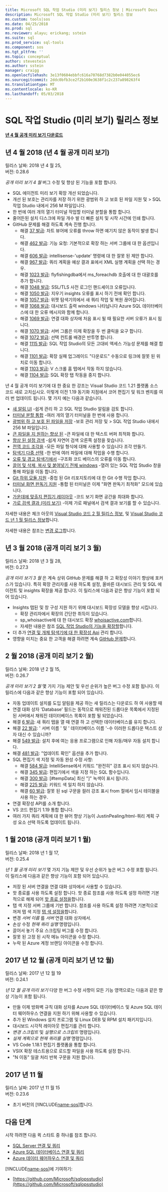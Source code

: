 ```yaml
---
title: Microsoft SQL 작업 Studio (미리 보기) 릴리스 정보 | Microsoft Docs
description: Microsoft SQL 작업 Studio (미리 보기) 릴리스 정보
ms.custom: tools|sos
ms.date: 04/25/2018
ms.prod: sql
ms.reviewer: alayu; erickang; sstein
ms.suite: sql
ms.prod_service: sql-tools
ms.component: sos
ms.tgt_pltfrm: ''
ms.topic: conceptual
author: stevestein
ms.author: sstein
manager: craigg
ms.openlocfilehash: 3e13f0604ebbfc616a70768d7382b0e044055ec6
ms.sourcegitcommit: 2ddc0bfb3ce2f2b160e3638f1c2c237a898263f4
ms.translationtype: MT
ms.contentlocale: ko-KR
ms.lasthandoff: 05/03/2018
---
```

# <a name="sql-operations-studio-preview-release-notes"></a>SQL 작업 Studio (미리 보기) 릴리스 정보

**[년 4 월 공개 미리 보기 다운로드](download.md)**


## <a name="april-2018-april-public-preview"></a>년 4 월 2018 (년 4 월 공개 미리 보기)

릴리스 날짜: 2018 년 4 월 25,  
버전: 0.28.6

*공개 미리 보기 4 월* 버그 수정 및 향상 된 기능을 포함 합니다. 

- SQL 에이전트 미리 보기 확장 개선 되었습니다.
- 개선 된 보호는 관리자를 저장 하기 위한 광범위 하 고 보호 된 파일 지원 및 > SQL 작업 Studio 내에서 256 M 파일입니다.
- 한 번에 여러 개의 열기 터미널 작업할 터미널 분할을 통합 합니다.
- 줄어든된 설치 디스크에 파일 개수 발 더 빠른 설치 및 시작 시간에 인쇄 합니다.
- GitHub 문제를 해결 하도록 계속 진행 합니다.
   - 해결 [37 발급](https://github.com/Microsoft/sqlopsstudio/issues/37): 차트 뷰어에 오류를 throw 하면 예기치 않은 동작이 발생 합니다.
   - 해결 [462 발급](https://github.com/Microsoft/sqlopsstudio/issues/462): 기능 요청: 기본적으로 확장 하는 서버 그룹에 대 한 옵션입니다.
   - 해결 [606 발급](https://github.com/Microsoft/sqlopsstudio/issues/606): intellisense-'update' 명령에 대 한 잘못 된 제안 합니다.
   - 해결 [967 발급](https://github.com/Microsoft/sqlopsstudio/issues/967): 쿼리 계획을 예상 결과 표에서 XML 실행 계획을 선택 하는 경우.
   - 해결 [1023 발급](https://github.com/Microsoft/sqlopsstudio/issues/1023): flyfishingdba에서 ms_foreachdb 호출에 대 한 대괄호를 추가 합니다.
   - 해결 [1048 발급](https://github.com/Microsoft/sqlopsstudio/issues/1048): SSL/TLS 사전 로그인 핸드셰이크 오류입니다.
   - 해결 [1050 발급](https://github.com/Microsoft/sqlopsstudio/issues/1050): 지우기 insights 오류를 표시 하기 전에 확인 합니다.
   - 해결 [1057 발급](https://github.com/Microsoft/sqlopsstudio/issues/1057): 위젯 탐색기의에서 새 쿼리 작업 및 복원 끊어집니다.
   - 해결 [1068 발급](https://github.com/Microsoft/sqlopsstudio/issues/1068): 대시보드 출력 windows 나타납니다 Azure SQL 데이터베이스에 대 한 오류 메시지와 함께 합니다.
   - 해결 [1069 발급](https://github.com/Microsoft/sqlopsstudio/issues/1069): 연결 대화 상자에 처음 표시 될 때 필요한 서버 오류가 표시 됩니다.
   - 해결 [1070 발급](https://github.com/Microsoft/sqlopsstudio/issues/1070): 서버 그룹은 이제 확장을 두 번 클릭을 요구 합니다.
   - 해결 [1072 발급](https://github.com/Microsoft/sqlopsstudio/issues/1072): 선택 컨트롤 배경은 반투명 합니다.
   - 해결 [1115 발급](https://github.com/Microsoft/sqlopsstudio/issues/1115): SQL 작업 Studio의 모든 고대비 액세스 가능성 문제를 해결 합니다.
   - 해결 [1101 발급](https://github.com/Microsoft/sqlopsstudio/issues/1101): 확장 실패 업그레이드 "다운로드" 수동으로 링크에 잘못 된 위치로 이동 합니다.
   - 해결 [1103 발급](https://github.com/Microsoft/sqlopsstudio/issues/1103): V 스크롤 홈 탭에서 작동 하지 않습니다.
   - 해결 [1104 발급](https://github.com/Microsoft/sqlopsstudio/issues/1104): SQL 확장 탭 작동을 중지 합니다.


년 4 월 공개 미리 보기에 대 한 중요 한 강조는 Visual Studio 코드 1.21 플랫폼 소스 코드 새로 고치십시오. 이렇게 이전 1.19 동기화 지점에서 코어 편집기 및 워크 벤치를 여러 번 업데이트 됩니다. 몇 가지 예는 다음과 같습니다.

- [새 알림 UI](https://code.visualstudio.com/updates/v1_21#_new-notifications-ui) -쉽게 관리 하 고 SQL 작업 Studio 알림을 검토 합니다.
- [터미널 분할 통합](https://code.visualstudio.com/updates/v1_21#_split-terminals) -여러 개의 열기 터미널을 한 번에 사용 합니다.
- [광범위 하 고 보호 된 파일을 저장](https://code.visualstudio.com/updates/v1_20#_save-files-that-need-admin-privileges) -보호 관리 저장 및 > SQL 작업 Studio 내에서 256 M 파일입니다.
- [큰 파일을 지 원하는 향상 된](https://code.visualstudio.com/updates/v1_21#_text-buffer-improvements) -큰 파일에 대 한 텍스트 버퍼 최적화 합니다.
- [향상 된 설정 검색](https://code.visualstudio.com/updates/v1_20#_settings-search) -쉽게 자연어 검색 오른쪽 설정을 찾습니다.
- [전역 코드 조각을](https://code.visualstudio.com/updates/v1_20#_global-snippets) -모든 파일 형식에 대해 사용할 수 있습니다 조각 만들기.
- [탐색기 다중 선택](https://code.visualstudio.com/updates/v1_20#_multi-select-in-the-explorer) -한 번에 여러 파일에 대해 작업을 수행 합니다.
- [오류 및 경고 탐색기에서](https://code.visualstudio.com/updates/v1_20#_error-indicators-in-the-explorer) -구조화 코드 베이스의 오류를 이동 합니다.
- [끌어 및 삭제, 복사 및 붙여넣기 전체 windows](https://code.visualstudio.com/updates/v1_21#_better-drag-and-drop-support) -열려 있는 SQL 작업 Studio 창을 통해 파일을 이동 합니다.
- [Git 하위 모듈 지원](https://code.visualstudio.com/updates/v1_20#_git-submodules) -중첩 된 Git 리포지토리에 대 한 Git 수행 작업 합니다.
- [터미널 화면 판독기 지원](https://code.visualstudio.com/updates/v1_20#_screen-reader-support) -통합 된 터미널은 이제 "화면 판독기 최적화" 모드에 있습니다.
- [가운데에 맞출지 편집기 레이아웃](https://code.visualstudio.com/updates/v1_21#_centered-editor-layout) -코드 보기 화면 공간을 최대화 합니다.
- [가로 검색 결과 (미리 보기)](https://code.visualstudio.com/updates/v1_21#_horizontal-search) -이제 가로 패널에서 검색 결과 보기를 할 수 있습니다.

자세한 내용은 체크 아웃의 [Visual Studio 코드 2 월 릴리스 정보](https://code.visualstudio.com/updates/v1_21), 및 [Visual Studio 코드 년 1 월 릴리스 정보](https://code.visualstudio.com/updates/v1_20)합니다.

자세한 내용은 참조는 [변경 로그](https://github.com/Microsoft/sqlopsstudio/blob/master/CHANGELOG.md)합니다.

## <a name="march-2018-march-public-preview"></a>년 3 월 2018 (공개 미리 보기 3 월)

릴리스 날짜: 2018 년 3 월 28,  
버전: 0.27.3

*공개 미리 보기 3 월* 은 계속 상위 GitHub 문제를 해결 하 고 확장성 이야기 향상에 포커스가 있습니다. 특히 확장 관리자를 사용 하도록 설정, 올바른 대시보드 관리 및 SQL 에이전트 및 insights 확장을 제공 합니다. 이 릴리스에 다음과 같은 향상 기능이 포함 되어 있습니다.

- Insights 탭된 및 창 구성 지원 하기 위해 대시보드 확장성 모델을 향상 시킵니다.
   - 확장 관리자에서 확장의 간단한 취득이 있습니다.
   - sp_whoisactive에 대 한 대시보드 확장 [whoisactive.com](http://www.whoisactive.com)합니다.
   - 자세한 내용은 참조 [SQL 작업 Studio의 기능을 확장할](extensions.md)합니다.
- 더 추가 [연결 및 개체 탐색기에 대 한 확장성 Api](https://github.com/Microsoft/sqlopsstudio/wiki/Extensibility-API) 관리 합니다.
- 영향을 미치는 중요 한 고객을 해결 하려면 계속 [GitHub 문제](https://github.com/Microsoft/sqlopsstudio/issues)합니다.


## <a name="february-2018-february-public-preview"></a>2 월 2018 (공개 미리 보기 2 월)

릴리스 날짜: 2018 년 2 월 15,  
버전: 0.26.7

*공개 미리 보기 2 월* 몇 가지 기능 제안 및 우선 순위가 높은 버그 수정 포함 됩니다. 이 릴리스에 다음과 같은 향상 기능이 포함 되어 있습니다.

- 자동 업데이트 설치를 도입 알림을 제공 하는 새 릴리스는 다운로드 하 여 사용할 때 
- 연결 대화 상자 'Database' 필드는 동적으로 채워진된 드롭다운 목록에서 지정된 된 서버에서 채워진 데이터베이스 목록이 포함 될 되었습니다.
- 해결 [6 발급](https://github.com/Microsoft/sqlopsstudio/issues/6): 새 쿼리 탭을 열 때 연결 하 고 선택한 데이터베이스를 유지 합니다.
- 해결 [22 발급](https://github.com/Microsoft/sqlopsstudio/issues/22): ' 서버 이름 ' 및 ' 데이터베이스 이름 '-수 이러한 드롭다운 텍스트 상자 대신 수 있습니까?
- 해결 [549 발급](https://github.com/Microsoft/sqlopsstudio/issues/549): 설치 후에 여는 응용 프로그램으로 인해 자동/매우 자동 설치 합니다.
- 해결 [481 발급](https://github.com/Microsoft/sqlopsstudio/issues/481): "업데이트 확인" 옵션을 추가 합니다.
- SQL 편집기 색 지정 및 자동 완성 수정 사항:
   - 해결 [584 발급](https://github.com/Microsoft/sqlopsstudio/issues/584): IntelliSense에서 키워드 "완전히" 강조 표시 되지 않습니다.
   - 해결 [345 발급](https://github.com/Microsoft/sqlopsstudio/issues/345): 편집기에서 색을 지정 하는 SQL 함수입니다.
   - 해결 [300 발급](https://github.com/Microsoft/sqlopsstudio/issues/300): [#tempData] 최신 "]" 녹색이 표시 됩니다.
   - 해결 [225 발급](https://github.com/Microsoft/sqlopsstudio/issues/225): 키워드 색 일치 하지 않습니다.
   - 해결 [60 발급](https://github.com/Microsoft/sqlopsstudio/issues/60): 잘못 된 sql 구문을 컬러 강조 표시 from 절에서 임시 테이블을 사용 하는 경우.
- 연결 확장성 API를 소개 합니다.
- VS 코드 편집기 1.19 통합 합니다.
- 여러 가지 쿼리 계획에 대 한 뷰어 향상 기능이 JustinPealing/html-쿼리 계획 구성 요소 선택 하도록 업데이트 됩니다.


## <a name="january-2018-january-public-preview"></a>1 월 2018 (공개 미리 보기 1 월)

릴리스 날짜: 2018 년 1 월 17,  
버전: 0.25.4

*년 1 월 공개 미리 보기* 몇 가지 기능 제안 및 우선 순위가 높은 버그 수정 포함 됩니다. 이 릴리스에 다음과 같은 향상 기능이 포함 되어 있습니다.

- 저장 된 서버 연결을 연결 대화 상자에서 사용할 수 있습니다.
- 핫 종료를 사용 하도록 설정 합니다. 핫 종료 참조를 사용 하도록 설정 하려면 기본적으로 해제 되어 [핫 종료 설정을](settings.md#hot-exit)합니다.
- 탭 색 지정 서버 그룹에 기반 합니다. 참조를 사용 하도록 설정 하려면 기본적으로 꺼져 탭 색 지정 [탭 색 설정을](settings.md#tab-color)합니다.
- 변경 *서버 이름* 를 *서버* 연결 대화 상자에서.
- 손상 수정 *현재 쿼리 실행* 명령입니다.
- 끌어서 놓기 주요 스크립팅 버그를 수정 합니다.
- 잘못 된 고정 된 시작 메뉴 아이콘을 수정 합니다.
- 누락 된 Azure 계정 브랜딩 아이콘을 수정 합니다.


## <a name="december-2017-december-public-preview"></a>2017 년 12 월 (공개 미리 보기 년 12 월)

릴리스 날짜: 2017 년 12 월 19  
버전: 0.24.1

*년 12 월 공개 미리 보기* 다양 한 버그 수정 사항이 모든 기능 영역으로는 다음과 같은 향상 기능이 포함 됩니다.

- 만들 이제 방화벽 규칙 대화 상자를 Azure SQL 데이터베이스 및 Azure SQL 데이터 웨어하우스 연결을 지원 하기 위해 사용할 수 있습니다.
- 추가 된 Windows 설치 프로그램 및 Linux DEB 및 RPM 설치 패키지입니다.
- 대시보드 시각적 레이아웃 편집기를 관리 합니다.
- *변경 스크립트* 및 *실행으로 스크립트* 명령입니다.
- *실제 계획으로 현재 쿼리를 실행* 명령입니다.
- VS Code 1.18.1 편집기 플랫폼을 통합 합니다.
- VSIX 확장 테스트용으로 로드할 파일을 사용 하도록 설정 합니다.
- "N 이동" 일괄 처리 반복 구문을 지원 합니다.


## <a name="november-2017"></a>2017 년 11 월

릴리스 날짜: 2017 년 11 월 15  
버전: 0.23.6

- 초기 버전의 [!INCLUDE[name-sos](../includes/name-sos-short.md)]합니다.


## <a name="next-steps"></a>다음 단계

시작 하려면 다음 퀵 스타트 중 하나를 참조 합니다.
- [SQL Server 연결 및 쿼리](quickstart-sql-server.md)
- [Azure SQL 데이터베이스 연결 및 쿼리](quickstart-sql-database.md)
- [Azure 데이터 웨어하우스 연결 및 쿼리](quickstart-sql-dw.md)

[!INCLUDE[name-sos](../includes/name-sos-short.md)]에 기여하기:
- [https://github.com/Microsoft/sqlopsstudio](https://github.com/Microsoft/sqlopsstudio)
